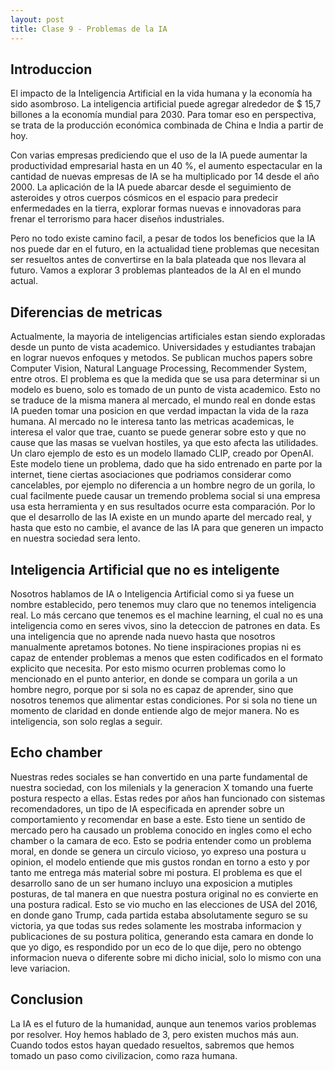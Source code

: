 ```yaml
---
layout: post
title: Clase 9 - Problemas de la IA
---
```


## Introduccion

El impacto de la Inteligencia Artificial en la vida humana y la economía ha sido asombroso. La inteligencia artificial puede agregar alrededor de $ 15,7 billones a la economía mundial para 2030. Para tomar eso en perspectiva, se trata de la producción económica combinada de China e India a partir de hoy.

Con varias empresas prediciendo que el uso de la IA puede aumentar la productividad empresarial hasta en un 40 %, el aumento espectacular en la cantidad de nuevas empresas de IA se ha multiplicado por 14 desde el año 2000. La aplicación de la IA puede abarcar desde el seguimiento de asteroides y otros cuerpos cósmicos en el espacio para predecir enfermedades en la tierra, explorar formas nuevas e innovadoras para frenar el terrorismo para hacer diseños industriales.

Pero no todo existe camino facil, a pesar de todos los beneficios que la IA nos puede dar en el futuro, en la actualidad tiene problemas que necesitan ser resueltos antes de convertirse en la bala plateada que nos llevara al futuro. Vamos a explorar 3 problemas planteados de la AI en el mundo actual.

## Diferencias de metricas

Actualmente, la mayoria de inteligencias artificiales estan siendo exploradas desde un punto de vista academico. Universidades y estudiantes trabajan en lograr nuevos enfoques y metodos. Se publican muchos papers sobre Computer Vision, Natural Language Processing, Recommender System, entre otros. El problema es que la medida que se usa para determinar si un modelo es bueno, solo es tomado de un punto de vista academico. 
Esto no se traduce de la misma manera al mercado, el mundo real en donde estas IA pueden tomar una posicion en que verdad impactan la vida de la raza humana. Al mercado no le interesa tanto las metricas academicas, le interesa el valor que trae, cuanto se puede generar sobre esto y que no cause que las masas se vuelvan hostiles, ya que esto afecta las utilidades. 
Un claro ejemplo de esto es un modelo llamado CLIP, creado por OpenAI. Este modelo tiene un problema, dado que ha sido entrenado en parte por la internet, tiene ciertas asociaciones que podriamos considerar como cancelables, por ejemplo no diferencia a un hombre negro de un gorila, lo cual facilmente puede causar un tremendo problema social si una empresa usa esta herramienta y en sus resultados ocurre esta comparación.
Por lo que el desarrollo de las IA existe en un mundo aparte del mercado real, y hasta que esto no cambie, el avance de las IA para que generen un impacto en nuestra sociedad sera lento.

## Inteligencia Artificial que no es inteligente

Nosotros hablamos de IA o Inteligencia Artificial como si ya fuese un nombre establecido, pero tenemos muy claro que no tenemos inteligencia real. Lo más cercano que tenemos es el machine learning, el cual no es una inteligencia como en seres vivos, sino la deteccion de patrones en data. Es una inteligencia que no aprende nada nuevo hasta que nosotros manualmente apretamos botones. No tiene inspiraciones propias ni es capaz de entender problemas a menos que esten codificados en el formato explicito que necesita.
Por esto mismo ocurren problemas como lo mencionado en el punto anterior, en donde se compara un gorila a un hombre negro, porque por si sola no es capaz de aprender, sino que nosotros tenemos que alimentar estas condiciones. Por si sola no tiene un momento de claridad en donde entiende algo de mejor manera. No es inteligencia, son solo reglas a seguir.

## Echo chamber

Nuestras redes sociales se han convertido en una parte fundamental de nuestra sociedad, con los milenials y la generacion X tomando una fuerte postura respecto a ellas. Estas redes por años han funcionado con sistemas recomendadores, un tipo de IA especificada en aprender sobre un comportamiento y recomendar en base a este. Esto tiene un sentido de mercado pero ha causado un problema conocido en ingles como el echo chamber o la camara de eco. Esto se podria entender como un problema moral, en donde se genera un circulo vicioso, yo expreso una postura u opinion, el modelo entiende que mis gustos rondan en torno a esto y por tanto me entrega más material sobre mi postura. El problema es que el desarrollo sano de un ser humano incluyo una exposicion a mutiples posturas, de tal manera en que nuestra postura original no es convierte en una postura radical.
Esto se vio mucho en las elecciones de USA del 2016, en donde gano Trump, cada partida estaba absolutamente seguro se su victoria, ya que todas sus redes solamente les mostraba informacion y publicaciones de su postura politica, generando esta camara en donde lo que yo digo, es respondido por un eco de lo que dije, pero no obtengo informacion nueva o diferente sobre mi dicho inicial, solo lo mismo con una leve variacion.

## Conclusion

La IA es el futuro de la humanidad, aunque aun tenemos varios problemas por resolver. Hoy hemos hablado de 3, pero existen muchos más aun. Cuando todos estos hayan quedado resueltos, sabremos que hemos tomado un paso como civilizacion, como raza humana.




